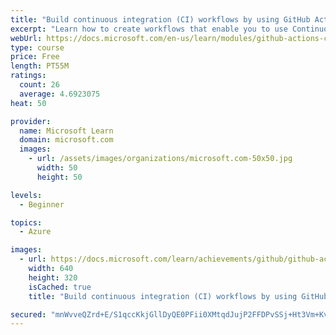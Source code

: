 ```yaml
---
title: "Build continuous integration (CI) workflows by using GitHub Actions"
excerpt: "Learn how to create workflows that enable you to use Continuous Integration (CI) for your projects."
webUrl: https://docs.microsoft.com/en-us/learn/modules/github-actions-ci/
type: course
price: Free
length: PT55M
ratings:
  count: 26
  average: 4.6923075
heat: 50

provider:
  name: Microsoft Learn
  domain: microsoft.com
  images:
    - url: /assets/images/organizations/microsoft.com-50x50.jpg
      width: 50
      height: 50

levels:
  - Beginner

topics:
  - Azure

images:
  - url: https://docs.microsoft.com/learn/achievements/github/github-actions-ci-social.png
    width: 640
    height: 320
    isCached: true
    title: "Build continuous integration (CI) workflows by using GitHub Actions"

secured: "mnWvveQZrd+E/S1qccKkjGllDyQE0PFii0XMtqdJujP2FFDPvSSj+Ht3Vm+KvL48n54HegblZoRmZEcVs3jtTcEdiOn5pNHF9TRxEJwj0we7TzKU7IL3xqANCcNZaWHQaXtbHtRWogttrj6krB91Y5lOCVj5YJ5Mlck7BRN4bv8ljiq2FQGHeH1c6Cf/bOnIY2aJCa2OTlzpnX/PKplrSKDz69Q5fUUriCbPdfCQLwYpeYxPoORVomfiA6As7VRaFcjxqcrrmBqIaUSf00Mdb8HwhK5LZhZ0FOWgcgIeB5CECiVpYkQm+3I+iIGxQZGJKjAVhg8dEmnySP3SBBr15Pbp865XWBc6xjQo0q5fAMqk0P2GkF0HlDBJvgAdxsGBC5JB+/y/NLx7ReDvmQDDsQ==;UCd3/nx/H5FzBzSCUyWpfw=="
---
```


